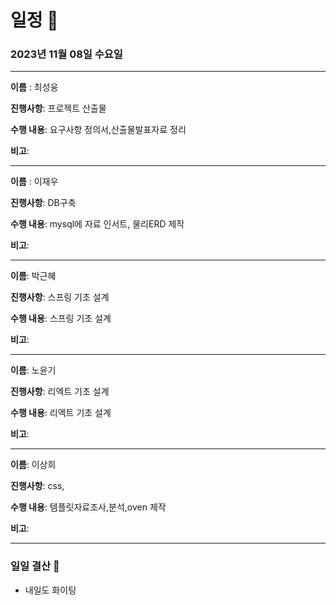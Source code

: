 # 일정 📅
### 2023년 11월 08일 수요일
---

**이름** : 최성웅

**진행사항**: 프로젝트 산출물

**수행 내용**: 요구사항 정의서,산출물발표자료 정리

**비고**:  

---


**이름** : 이재우

**진행사항**:  DB구축

**수행 내용**:  mysql에 자료 인서트, 물리ERD 제작

**비고**:  

---

**이름**:  박근혜

**진행사항**: 스프링 기초 설계

**수행 내용**: 스프링 기초 설계

**비고**:  

---

**이름**:  노윤기

**진행사항**:  리엑트 기초 설계

**수행 내용**:  리엑트 기초 설계

**비고**:  

---

**이름**:  이상희

**진행사항**: css,

**수행 내용**: 템플릿자료조사,분석,oven 제작

**비고**:  

---

### 일일 결산 📝
- 내일도 화이팅 
